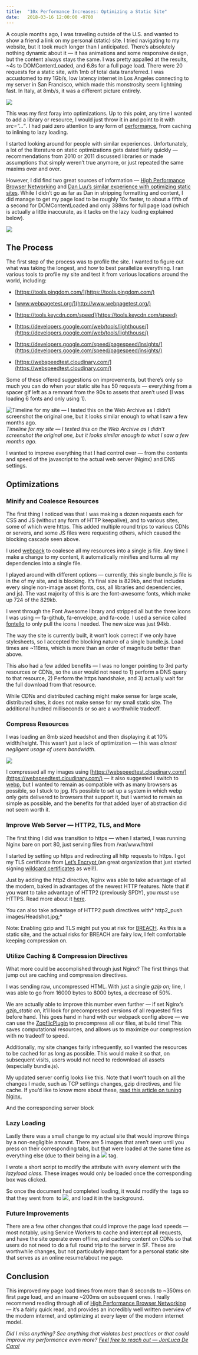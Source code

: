 ```yaml
---
title:  "10x Performance Increases: Optimizing a Static Site"
date:   2018-03-16 12:00:00 -0700
---
```


A couple months ago, I was traveling outside of the U.S. and wanted to show a friend a link on my personal (static) site. I tried navigating to my website, but it took much longer than I anticipated. There’s absolutely nothing dynamic about it — it has animations and some responsive design, but the content always stays the same. I was pretty appalled at the results, \~4s to DOMContentLoaded, and 6.8s for a full page load. There were 20 requests for a static site, with 1mb of total data transferred. I was accustomed to my 1Gb/s, low latency internet in Los Angeles connecting to my server in San Francisco, which made this monstrosity seem lightning fast. In Italy, at 8mb/s, it was a different picture entirely.

![](https://cdn-images-1.medium.com/max/2488/1*OgqdIBjziyfhE_tbip24ww.png)

This was my first foray into optimizations. Up to this point, any time I wanted to add a library or resource, I would just throw it in and point to it with *src=”…”*. I had paid zero attention to any form of [performance](https://hackernoon.com/tagged/performance), from caching to inlining to lazy loading.

I started looking around for people with similar experiences. Unfortunately, a lot of the literature on static optimizations gets dated fairly quickly — recommendations from 2010 or 2011 discussed libraries or made assumptions that simply weren’t true anymore, or just repeated the same maxims over and over.

However, I did find two great sources of information — [High Performance Browser Networking](https://hpbn.co) and [Dan Luu’s similar experience with optimizing static sites](https://danluu.com/octopress-speedup/). While I didn’t go as far as Dan in stripping formatting and content, I did manage to get my page load to be roughly 10x faster, to about a fifth of a second for DOMContentLoaded and only 388ms for full page load (which is actually a little inaccurate, as it tacks on the lazy loading explained below).

![](https://cdn-images-1.medium.com/max/2238/1*OBt9rTFK8KhlnPI1-olkmg.png)

## The Process

The first step of the process was to profile the site. I wanted to figure out what was taking the longest, and how to best parallelize everything. I ran various tools to profile my site and test it from various locations around the world, including:

* [https://tools.pingdom.com/](https://tools.pingdom.com/)

* [www.webpagetest.org/](http://www.webpagetest.org/)

* [https://tools.keycdn.com/speed](https://tools.keycdn.com/speed)

* [https://developers.google.com/web/tools/lighthouse/](https://developers.google.com/web/tools/lighthouse/)

* [https://developers.google.com/speed/pagespeed/insights/](https://developers.google.com/speed/pagespeed/insights/)

* [https://webspeedtest.cloudinary.com/](https://webspeedtest.cloudinary.com/)

Some of these offered suggestions on improvements, but there’s only so much you can do when your static site has 50 requests — everything from a spacer gif left as a remnant from the 90s to assets that aren’t used (I was loading 6 fonts and only using 1).

![Timeline for my site — I tested this on the Web Archive as I didn’t screenshot the original one, but it looks similar enough to what I saw a few months ago.](https://cdn-images-1.medium.com/max/3800/1*61ngDdpQfLqBo-I8F_tuqw.png)*Timeline for my site — I tested this on the Web Archive as I didn’t screenshot the original one, but it looks similar enough to what I saw a few months ago.*

I wanted to improve everything that I had control over — from the contents and speed of the javascript to the actual web server (Nginx) and DNS settings.

## Optimizations

### Minify and Coalesce Resources

The first thing I noticed was that I was making a dozen requests each for CSS and JS (without any form of HTTP keepalive), and to various sites, some of which were https. This added multiple round trips to various CDNs or servers, and some JS files were requesting others, which caused the blocking cascade seen above.

I used [webpack](https://webpack.js.org/) to coalesce all my resources into a single js file. Any time I make a change to my content, it automatically minifies and turns all my dependencies into a single file.

<script src="https://gist.github.com/jonluca/1760ab0dca958f62e316b1516eb5c481.js"></script>

I played around with different options — currently, this single bundle.js file is in the <head> of my site, and is blocking. It’s final size is 829kb, and that includes every single non-image asset (fonts, css, all libraries and dependencies, and js). The vast majority of this is are the font-awesome fonts, which make up 724 of the 829kb.

I went through the Font Awesome library and stripped all but the three icons I was using — fa-github, fa-envelope, and fa-code. I used a service called [fontello](http://fontello.com/) to only pull the icons I needed. The new size was just 94kb.

The way the site is currently built, it won’t look correct if we only have stylesheets, so I accepted the blocking nature of a single bundle.js. Load times are \~118ms, which is more than an order of magnitude better than above.

This also had a few added benefits — I was no longer pointing to 3rd party resources or CDNs, so the user would not need to 1) perform a DNS query to that resource, 2) Perform the https handshake, and 3) actually wait for the full download from that resource.

While CDNs and distributed caching might make sense for large scale, distributed sites, it does not make sense for my small static site. The additional hundred milliseconds or so are a worthwhile tradeoff.

### Compress Resources

I was loading an 8mb sized headshot and then displaying it at 10% width/height. This wasn’t just a lack of optimization — this was *almost negligent usage of users bandwidth*.

![](https://cdn-images-1.medium.com/max/4980/1*h79KSROW3oY6KWfQm6u5yA.png)

I compressed all my images using [https://webspeedtest.cloudinary.com/](https://webspeedtest.cloudinary.com/) — it also suggested I switch to [webp](https://developers.google.com/speed/webp/), but I wanted to remain as compatible with as many browsers as possible, so I stuck to jpg. It’s possible to set up a system in which webp only gets delivered to browsers that support it, but I wanted to remain as simple as possible, and the benefits for that added layer of abstraction did not seem worth it.

### Improve Web Server — HTTP2, TLS, and More

The first thing I did was transition to https — when I started, I was running Nginx bare on port 80, just serving files from /var/www/html

<script src="https://gist.github.com/jonluca/4046c6c3fcf13fbe4c8c35a1992465d4.js"></script>

I started by setting up https and redirecting all http requests to https. I got my TLS certificate from [Let’s Encrypt ](https://letsencrypt.org/)(an great organization that just started signing [wildcard certificates](https://community.letsencrypt.org/t/acme-v2-and-wildcard-certificate-support-is-live/55579) as well!).

<script src="https://gist.github.com/jonluca/dd57551f0c6f314cbc4481e14cdd0e4b.js"></script>

Just by adding the http2 directive, Nginx was able to take advantage of all the modern, baked in advantages of the newest HTTP features. Note that if you want to take advantage of HTTP2 (previously SPDY), you *must* use HTTPS. Read more about it [here](https://hpbn.co/http2/).

You can also take advantage of HTTP2 push directives with* http2_push images/Headshot.jpg;*

Note: Enabling gzip and TLS might put you at risk for [BREACH](https://en.wikipedia.org/wiki/BREACH). As this is a static site, and the actual risks for BREACH are fairy low, I felt comfortable keeping compression on.

### Utilize Caching & Compression Directives

What more could be accomplished through just Nginx? The first things that jump out are caching and compression directives.

I was sending raw, uncompressed HTML. With just a single *gzip on;* line, I was able to go from 16000 bytes to 8000 bytes, a decrease of 50%.

We are actually able to improve this number even further — if set Nginx’s *gzip_static on,* it’ll look for precompressed versions of all requested files before hand. This goes hand in hand with our webpack config above — we can use the [ZopflicPlugin](https://github.com/webpack-contrib/zopfli-webpack-plugin) to precompress all our files, at build time! This saves computational resources, and allows us to maximize our compression with no tradeoff to speed.

Additionally, my site changes fairly infrequently, so I wanted the resources to be cached for as long as possible. This would make it so that, on subsequent visits, users would not need to redownload all assets (especially bundle.js).

My updated server config looks like this. Note that I won’t touch on all the changes I made, such as TCP settings changes, gzip directives, and file cache. If you’d like to know more about these, [read this article on tuning Nginx.](https://www.nginx.com/blog/tuning-nginx/)

<script src="https://gist.github.com/jonluca/af6699f795d9680387821a2e18a58a84.js"></script>

And the corresponding server block

<script src="https://gist.github.com/jonluca/7b0e3a0c21f6ddc5a650ff68da56e481.js"></script>

### Lazy Loading

Lastly there was a small change to my actual site that would improve things by a non-negligible amount. There are 5 images that aren’t seen until you press on their corresponding tabs, but that were loaded at the same time as everything else (due to their being in a <img src=”…”> tag.

I wrote a short script to modify the attribute with every element with the *lazyload class.* These images would only be loaded once the corresponding box was clicked.

<script src="https://gist.github.com/jonluca/fc74d3a0728ec5349699752947792c31.js"></script>

So once the document had completed loading, it would modify the <img> tags so that they went from <img data-src=”…”> to <img src=”…”>, and load it in the background.

### Future Improvements

There are a few other changes that could improve the page load speeds — most notably, using Service Workers to cache and intercept all requests, and have the site operate even offline, and caching content on CDNs so that users do not need to do a full round trip to the server in SF. These are worthwhile changes, but not particularly important for a personal static site that serves as an online resume/about me page.

## Conclusion

This improved my page load times from more than 8 seconds to ~350ms on first page load, and an insane ~200ms on subsequent ones. I really recommend reading through all of [High Performance Browser Networking](https://hpbn.co/#toc) — it’s a fairly quick read, and provides an incredibly well written overview of the modern internet, and optimizing at every layer of the modern internet model.

*Did I miss anything? See anything that violates best practices or that could improve my performance even more? [Feel free to reach out — JonLuca De Caro!](https://jonlu.ca)*